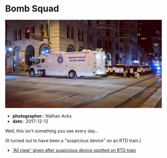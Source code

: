 # Bomb Squad

![A large truck marked "Denver Police Bomb Squad" blocks a nighttime intersection](assets/2017-12-12-bomb-squad.webp)

* **photographer**:: Nathan Acks  
* **date**:: 2017-12-12

Well, this isn't something you see every day…

(It turned out to have been a "suspicious device" on an RTD train.)

* ['All clear' given after suspicious device spotted on RTD train](http://www.9news.com/mobile/article/news/local/all-clear-given-after-suspicious-device-spotted-on-rtd-train/73-498997303)
